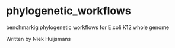 # phylogenetic_workflows
benchmarkig phylogenetic workflows for E.coli K12 whole genome

Written by Niek Huijsmans
